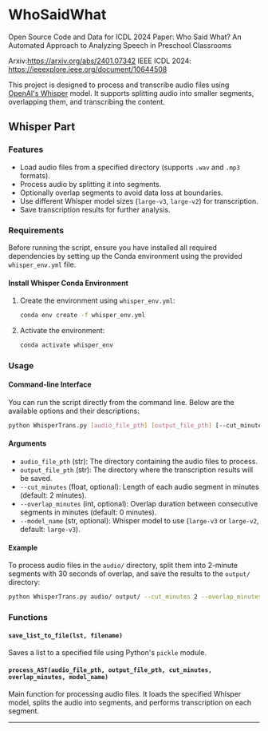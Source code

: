 # WhoSaidWhat
Open Source Code and Data for ICDL 2024 Paper: Who Said What? An Automated Approach to Analyzing Speech in Preschool Classrooms

Arxiv:https://arxiv.org/abs/2401.07342
IEEE ICDL 2024: https://ieeexplore.ieee.org/document/10644508

This project is designed to process and transcribe audio files using [OpenAI's Whisper](https://github.com/openai/whisper) model. It supports splitting audio into smaller segments, overlapping them, and transcribing the content.

## Whisper Part
### Features

- Load audio files from a specified directory (supports `.wav` and `.mp3` formats).
- Process audio by splitting it into segments.
- Optionally overlap segments to avoid data loss at boundaries.
- Use different Whisper model sizes (`large-v3`, `large-v2`) for transcription.
- Save transcription results for further analysis.

### Requirements

Before running the script, ensure you have installed all required dependencies by setting up the Conda environment using the provided `whisper_env.yml` file.

#### Install Whisper Conda Environment

1. Create the environment using `whisper_env.yml`:

   ```bash
   conda env create -f whisper_env.yml
   ```

2. Activate the environment:

   ```bash
   conda activate whisper_env
   ```

### Usage

#### Command-line Interface

You can run the script directly from the command line. Below are the available options and their descriptions:

```bash
python WhisperTrans.py [audio_file_pth] [output_file_pth] [--cut_minutes CUT_MINUTES] [--overlap_minutes OVERLAP_MINUTES] [--model_name MODEL_NAME]
```

#### Arguments

- `audio_file_pth` (str): The directory containing the audio files to process.
- `output_file_pth` (str): The directory where the transcription results will be saved.
- `--cut_minutes` (float, optional): Length of each audio segment in minutes (default: 2 minutes).
- `--overlap_minutes` (int, optional): Overlap duration between consecutive segments in minutes (default: 0 minutes).
- `--model_name` (str, optional): Whisper model to use (`large-v3` or `large-v2`, default: `large-v3`).

#### Example

To process audio files in the `audio/` directory, split them into 2-minute segments with 30 seconds of overlap, and save the results to the `output/` directory:

```bash
python WhisperTrans.py audio/ output/ --cut_minutes 2 --overlap_minutes 0.5 --model_name large-v3
```

### Functions

#### `save_list_to_file(lst, filename)`

Saves a list to a specified file using Python's `pickle` module.

#### `process_AST(audio_file_pth, output_file_pth, cut_minutes, overlap_minutes, model_name)`

Main function for processing audio files. It loads the specified Whisper model, splits the audio into segments, and performs transcription on each segment.

---
